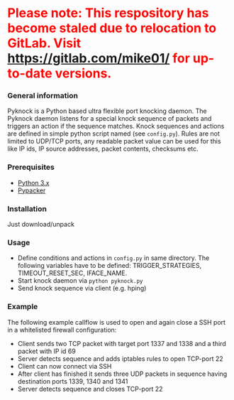# <span style="color:red">Please note: This respository has become staled due to relocation to GitLab. Visit https://gitlab.com/mike01/ for up-to-date versions.</span>


### General information
Pyknock is a Python based ultra flexible port knocking daemon.
The Pyknock daemon listens for a special knock sequence of packets and
triggers an action if the sequence matches. Knock sequences and actions
are defined in simple python script named (see `config.py`).
Rules are not limited to UDP/TCP ports, any readable packet value can
be used for this like IP ids, IP source addresses, packet contents, checksums etc.

### Prerequisites
- [Python 3.x](https://www.python.org/)
- [Pypacker](https://gitlab.com/mike01/pypacker)

### Installation
Just download/unpack

### Usage
  * Define conditions and actions in `config.py` in same directory. The following variables
    have to be defined: TRIGGER_STRATEGIES, TIMEOUT_RESET_SEC, IFACE_NAME.
  * Start knock daemon via `python pyknock.py`
  * Send knock sequence via client (e.g. hping)

### Example
The following example callflow is used to open and again close a SSH port in a whitelisted firewall configuration:

  * Client sends two TCP packet with target port 1337 and 1338 and a third packet with IP id 69
  * Server detects sequence and adds iptables rules to open TCP-port 22
  * Client can now connect via SSH
  * After client has finished it sends three UDP packets in sequence having destination ports 1339, 1340 and 1341
  * Server detects sequence and closes TCP-port 22
